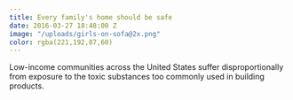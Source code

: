 ```yaml
---
title: Every family's home should be safe
date: 2016-03-27 18:48:00 Z
image: "/uploads/girls-on-sofa@2x.png"
color: rgba(221,192,87,60)
---
```


Low-income communities across the United States suffer disproportionally from exposure to the toxic substances too commonly used in building products.